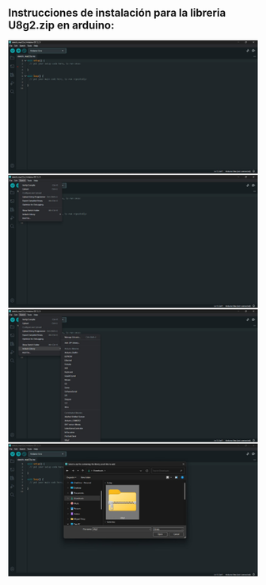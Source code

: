 ## Instrucciones de instalación para la libreria U8g2.zip en arduino:

<img alt="image" src="https://github.com/dwotV/Garra/blob/main/sensores/img/1.jpg">
<img alt="image" src="https://github.com/dwotV/Garra/blob/main/sensores/img/2.jpg">
<img alt="image" src="https://github.com/dwotV/Garra/blob/main/sensores/img/3.jpg">
<img alt="image" src="https://github.com/dwotV/Garra/blob/main/sensores/img/4.jpg">
